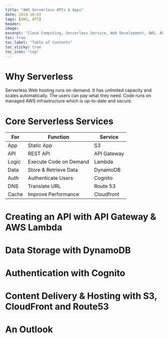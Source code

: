 ```yaml
---
title: "AWS Serverless APIs & Apps"
date: 2019-10-03
tags: [AWS, API]
header:
image:
excerpt: "Cloud Computing, Serverless Service, Web Development, AWS, API"
toc: true
toc_label: "Table of Contents"
toc_sticky: true
toc_icon: "cog"
---
```

# Why Serverless
Serverless Web hosting runs on-demand. It has unlimited capacity and scales automatically. The users can pay what they need. Code runs on managed AWS infrastructure which is up-to-date and secure.

# Core Serverless Services

| For   | Function               | Service     |
|-------|------------------------|-------------|
| App   | Static App             | S3          |
| API   | REST API               | API Gateway |
| Logic | Execute Code on Demand | Lambda      |
| Data  | Store & Retrieve Data  | DynamoDB    |
| Auth  | Authenticate Users     | Cognito     |
| DNS   | Translate URL          | Route 53    |
| Cache | Improve Performance    | Cloudfront  |

# Creating an API with API Gateway & AWS Lambda

# Data Storage with DynamoDB

# Authentication with Cognito

# Content Delivery & Hosting with S3, CloudFront and Route53

# An Outlook